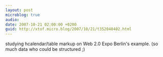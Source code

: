 ```yaml
---
layout: post
microblog: true
audio: 
date: 2007-10-21 02:00:00 +0200
guid: http://xtof.micro.blog/2007/10/21/t352040402.html
---
```

studying hcalendar/table markup on Web 2.0 Expo Berlin's example. (so much data who could be structured ;)
